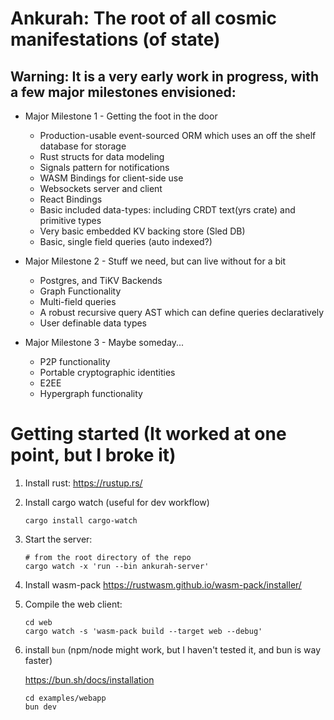 # Ankurah: The root of all cosmic manifestations (of state)

## Warning: It is a very early work in progress, with a few major milestones envisioned:

- Major Milestone 1 - Getting the foot in the door

  - Production-usable event-sourced ORM which uses an off the shelf database for storage
  - Rust structs for data modeling
  - Signals pattern for notifications
  - WASM Bindings for client-side use
  - Websockets server and client
  - React Bindings
  - Basic included data-types: including CRDT text(yrs crate) and primitive types
  - Very basic embedded KV backing store (Sled DB)
  - Basic, single field queries (auto indexed?)

- Major Milestone 2 - Stuff we need, but can live without for a bit

  - Postgres, and TiKV Backends
  - Graph Functionality
  - Multi-field queries
  - A robust recursive query AST which can define queries declaratively
  - User definable data types

- Major Milestone 3 - Maybe someday...

  - P2P functionality
  - Portable cryptographic identities
  - E2EE
  - Hypergraph functionality

# Getting started (It worked at one point, but I broke it)

1. Install rust:
   https://rustup.rs/

2. Install cargo watch (useful for dev workflow)

   ```
   cargo install cargo-watch
   ```

3. Start the server:

   ```
   # from the root directory of the repo
   cargo watch -x 'run --bin ankurah-server'
   ```

4. Install wasm-pack
   https://rustwasm.github.io/wasm-pack/installer/

5. Compile the web client:

   ```
   cd web
   cargo watch -s 'wasm-pack build --target web --debug'
   ```

6. install `bun` (npm/node might work, but I haven't tested it, and bun is way faster)

   https://bun.sh/docs/installation

   ```
   cd examples/webapp
   bun dev
   ```
